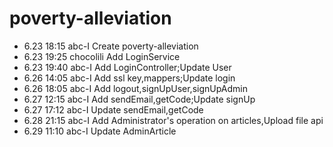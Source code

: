 # poverty-alleviation
- 6.23 18:15 abc-I Create poverty-alleviation
- 6.23 19:25 chocolili Add LoginService
- 6.23 19:40 abc-I Add LoginController;Update User
- 6.26 14:05 abc-I Add ssl key,mappers;Update login
- 6.26 18:05 abc-I Add logout,signUpUser,signUpAdmin
- 6.27 12:15 abc-I Add sendEmail,getCode;Update signUp
- 6.27 17:12 abc-I Update sendEmail,getCode
- 6.28 21:15 abc-I Add Administrator's operation on articles,Upload file api
- 6.29 11:10 abc-I Update AdminArticle